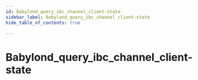 ```yaml
---
id: Babylond_query_ibc_channel_client-state
sidebar_label: Babylond_query_ibc_channel_client-state
hide_table_of_contents: true

---
```


# Babylond_query_ibc_channel_client-state
